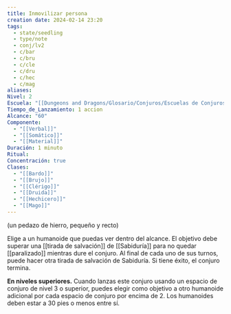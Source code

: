 ```yaml
---
title: Inmovilizar persona
creation date: 2024-02-14 23:20
tags:
  - state/seedling
  - type/note
  - conj/lv2
  - c/bar
  - c/bru
  - c/cle
  - c/dru
  - c/hec
  - c/mag
aliases: 
Nivel: 2
Escuela: "[[Dungeons and Dragons/Glosario/Conjuros/Escuelas de Conjuros/Encantamiento]]"
Tiempo_de_Lanzamiento: 1 accion
Alcance: "60"
Componente:
  - "[[Verbal]]"
  - "[[Somático]]"
  - "[[Material]]"
Duración: 1 minuto
Ritual: 
Concentración: true
Clases:
  - "[[Bardo]]"
  - "[[Brujo]]"
  - "[[Clérigo]]"
  - "[[Druida]]"
  - "[[Hechicero]]"
  - "[[Mago]]"
---
```

(un pedazo de hierro, pequeño y recto)

Elige a un humanoide que puedas ver dentro del alcance. El objetivo debe superar una [[tirada de salvación]] de [[Sabiduría]] para no quedar [[paralizado]] mientras dure el conjuro. Al final de cada uno de sus turnos, puede hacer otra tirada de salvación de Sabiduría. Si tiene éxito, el conjuro termina.

**En niveles superiores.** Cuando lanzas este conjuro usando un espacio de conjuro de nivel 3 o superior, puedes elegir como objetivo a otro humanoide adicional por cada espacio de conjuro por encima de 2. Los humanoides deben estar a 30 pies o menos entre sí.
